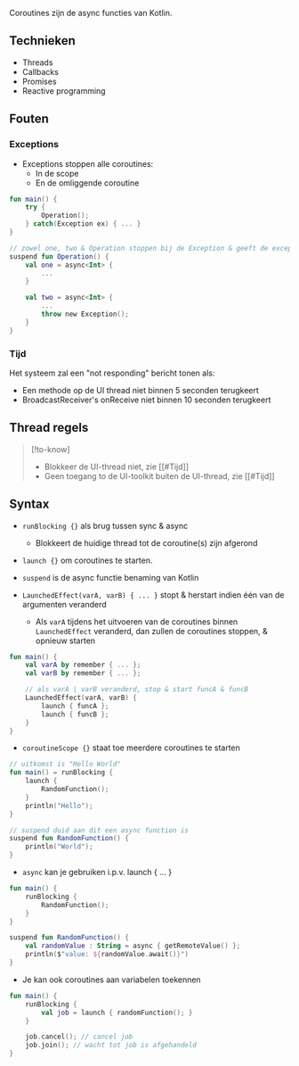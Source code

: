 Coroutines zijn de async functies van Kotlin.
## Technieken
- Threads
- Callbacks
- Promises
- Reactive programming
## Fouten
### Exceptions
- Exceptions stoppen alle coroutines:
	- In de scope
	- En de omliggende coroutine

```kotlin
fun main() {
	try {
		Operation();
	} catch(Exception ex) { ... }
}

// zowel one, two & Operation stoppen bij de Exception & geeft de exception terug
suspend fun Operation() {
	val one = async<Int> {
		...
	}

	val two = async<Int> {
		...
		throw new Exception();
	}
}
```
### Tijd
Het systeem zal een "not responding" bericht tonen als:
- Een methode op de UI thread niet binnen 5 seconden terugkeert
- BroadcastReceiver's onReceive niet binnen 10 seconden terugkeert
## Thread regels
>[!to-know]
>- Blokkeer de UI-thread niet, zie [[#Tijd]]
>- Geen toegang to de UI-toolkit buiten de UI-thread, zie [[#Tijd]]
## Syntax
- `runBlocking {}` als brug tussen sync & async
	- Blokkeert de huidige thread tot de coroutine(s) zijn afgerond
- `launch {}` om coroutines te starten.
- `suspend` is de async functie benaming van Kotlin

- `LaunchedEffect(varA, varB) { ... }` stopt & herstart indien één van de argumenten veranderd
	- Als `varA` tijdens het uitvoeren van de coroutines binnen `LaunchedEffect` veranderd, dan zullen de coroutines stoppen, & opnieuw starten

```kotlin
fun main() {
	val varA by remember { ... };
	val varB by remember { ... };

	// als varA | varB veranderd, stop & start funcA & funcB
	LaunchedEffect(varA, varB) {
		launch { funcA };
		launch { funcB };
	}
}
```

- `coroutineScope {}` staat toe meerdere coroutines te starten

```kotlin
// uitkomst is "Hello World"
fun main() = runBlocking {
	launch {
		RandomFunction();
	}
	println("Hello");
}

// suspend duid aan dit een async function is
suspend fun RandomFunction() {
	println("World");
}
```

- `async` kan je gebruiken i.p.v. launch { ... }

```kotlin
fun main() {
	runBlocking {
		RandomFunction();
	}
}

suspend fun RandomFunction() {
	val randomValue : String = async { getRemoteValue() };
	println($"value: ${randomValue.await()}")
}
```

- Je kan ook coroutines aan variabelen toekennen

```kotlin
fun main() {
	runBlocking {
		val job = launch { randomFunction(); }
	}

	job.cancel(); // cancel job
	job.join(); // wacht tot job is afgehandeld
}
```